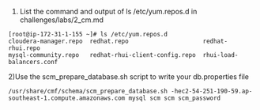 1) List the command and output of ls /etc/yum.repos.d in challenges/labs/2_cm.md

```
[root@ip-172-31-1-155 ~]# ls /etc/yum.repos.d
cloudera-manager.repo  redhat.repo                     redhat-rhui.repo
mysql-community.repo   redhat-rhui-client-config.repo  rhui-load-balancers.conf
```

2)Use the scm_prepare_database.sh script to write your db.properties file

```
/usr/share/cmf/schema/scm_prepare_database.sh -hec2-54-251-190-59.ap-southeast-1.compute.amazonaws.com mysql scm scm scm_password 
```